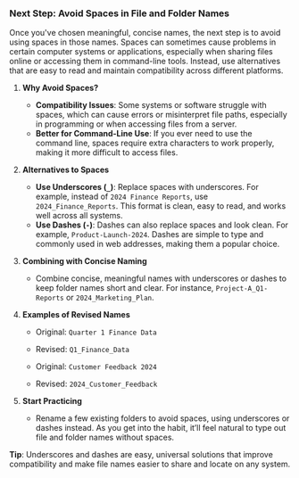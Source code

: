 ### Next Step: Avoid Spaces in File and Folder Names

Once you've chosen meaningful, concise names, the next step is to avoid using spaces in those names. Spaces can sometimes cause problems in certain computer systems or applications, especially when sharing files online or accessing them in command-line tools. Instead, use alternatives that are easy to read and maintain compatibility across different platforms.

1. **Why Avoid Spaces?**
   - **Compatibility Issues**: Some systems or software struggle with spaces, which can cause errors or misinterpret file paths, especially in programming or when accessing files from a server.
   - **Better for Command-Line Use**: If you ever need to use the command line, spaces require extra characters to work properly, making it more difficult to access files.

2. **Alternatives to Spaces**
   - **Use Underscores (`_`)**: Replace spaces with underscores. For example, instead of `2024 Finance Reports`, use `2024_Finance_Reports`. This format is clean, easy to read, and works well across all systems.
   - **Use Dashes (`-`)**: Dashes can also replace spaces and look clean. For example, `Product-Launch-2024`. Dashes are simple to type and commonly used in web addresses, making them a popular choice.

3. **Combining with Concise Naming**
   - Combine concise, meaningful names with underscores or dashes to keep folder names short and clear. For instance, `Project-A_Q1-Reports` or `2024_Marketing_Plan`.

4. **Examples of Revised Names**
   - Original: `Quarter 1 Finance Data`
   - Revised: `Q1_Finance_Data`

   - Original: `Customer Feedback 2024`
   - Revised: `2024_Customer_Feedback`

5. **Start Practicing**
   - Rename a few existing folders to avoid spaces, using underscores or dashes instead. As you get into the habit, it’ll feel natural to type out file and folder names without spaces.

**Tip**: Underscores and dashes are easy, universal solutions that improve compatibility and make file names easier to share and locate on any system.
